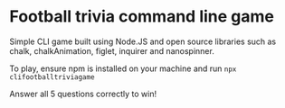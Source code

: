 # Football trivia command line game 

Simple CLI game built using Node.JS and open source libraries such as chalk, chalkAnimation, figlet, inquirer and nanospinner. 

To play, ensure npm is installed on your machine and run `npx clifootballtriviagame`

Answer all 5 questions correctly to win!
